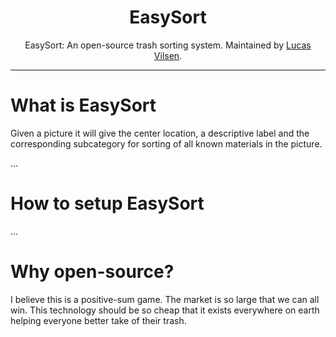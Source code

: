 <div align="center">

<h1>EasySort</h1>

EasySort: An open-source trash sorting system. Maintained by [Lucas Vilsen](https://github.com/Apros7).
</div>

---

# What is EasySort
Given a picture it will give the center location, a descriptive label and the corresponding subcategory for sorting of all known materials in the picture.

...

# How to setup EasySort
...

# Why open-source?
I believe this is a positive-sum game. The market is so large that we can all win. This technology should be so cheap that it exists everywhere on earth helping everyone better take of their trash.

